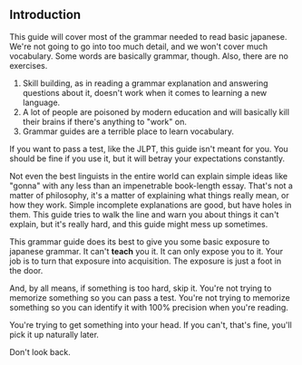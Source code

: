 ## Introduction

This guide will cover most of the grammar needed to read basic japanese. We're not going to go into too much detail, and we won't cover much vocabulary. Some words are basically grammar, though. Also, there are no exercises.

1. Skill building, as in reading a grammar explanation and answering questions about it, doesn't work when it comes to learning a new language.
2. A lot of people are poisoned by modern education and will basically kill their brains if there's anything to "work" on.
3. Grammar guides are a terrible place to learn vocabulary.

If you want to pass a test, like the JLPT, this guide isn't meant for you. You should be fine if you use it, but it will betray your expectations constantly.

Not even the best linguists in the entire world can explain simple ideas like "gonna" with any less than an impenetrable book-length essay. That's not a matter of philosophy, it's a matter of explaining what things really mean, or how they work. Simple incomplete explanations are good, but have holes in them. This guide tries to walk the line and warn you about things it can't explain, but it's really hard, and this guide might mess up sometimes.

This grammar guide does its best to give you some basic exposure to japanese grammar. It can't **teach** you it. It can only expose you to it. Your job is to turn that exposure into acquisition. The exposure is just a foot in the door.

And, by all means, if something is too hard, skip it. You're not trying to memorize something so you can pass a test. You're not trying to memorize something so you can identify it with 100% precision when you're reading.

You're trying to get something into your head. If you can't, that's fine, you'll pick it up naturally later.

Don't look back.
